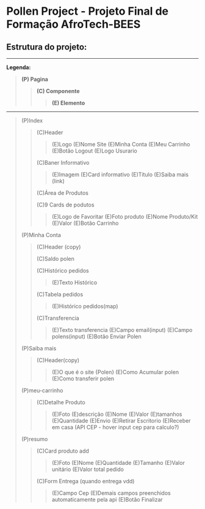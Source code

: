 # Pollen Project - Projeto Final de Formação AfroTech-BEES

## Estrutura do projeto:

---

**Legenda:**

> **(P) Pagina**
>
> > **(C) Componente**
> >
> > > **(E) Elemento**

---

> (P)Index
>
> > (C)Header
> >
> > > (E)Logo
> > > (E)Nome Site
> > > (E)Minha Conta
> > > (E)Meu Carrinho
> > > (E)Botão Logout
> > > (E)Logo Usurario
> >
> > (C)Baner Informativo
> >
> > > (E)Imagem
> > > (E)Card informativo
> > > (E)Título
> > > (E)Saiba mais (link)
> >
> > (C)Área de Produtos
> >
> > (C)9 Cards de podutos
> >
> > > (E)Logo de Favoritar
> > > (E)Foto produto
> > > (E)Nome Produto/Kit
> > > (E)Valor
> > > (E)Botão Carrinho
>
> (P)Minha Conta
>
> > (C)Header (copy)
> >
> > (C)Saldo polen
> >
> > (C)Histórico pedidos
> >
> > > (E)Texto Histórico
> >
> > (C)Tabela pedidos
> >
> > > (E)Histórico pedidos(map)
> >
> > (C)Transferencia
> >
> > > (E)Texto transferencia
> > > (E)Campo email(input)
> > > (E)Campo polens(input)
> > > (E)Botão Enviar Polen
>
> (P)Saiba mais
>
> > (C)Header(copy)
> >
> > > (E)O que é o site {Polen}
> > > (E)Como Acumular polen
> > > (E)Como transferir polen
>
> (P)meu-carrinho
>
> > (C)Detalhe Produto
> >
> > > (E)Foto
> > > (E)descrição
> > > (E)Nome
> > > (E)Valor
> > > (E)tamanhos
> > > (E)Quantidade
> > > (E)Envio
> > > (E)Retirar Escritorio
> > > (E)Receber em casa (API CEP - hover input cep para calculo?)
>
> (P)resumo
>
> > (C)Card produto add
> >
> > > (E)Foto
> > > (E)Nome
> > > (E)Quantidade
> > > (E)Tamanho
> > > (E)Valor unitário
> > > (E)Valor total pedido
> >
> > (C)Form Entrega (quando entrega vdd)
> >
> > > (E)Campo Cep
> > > (E)Demais campos preenchidos automaticamente pela api
> > > (E)Botão Finalizar

